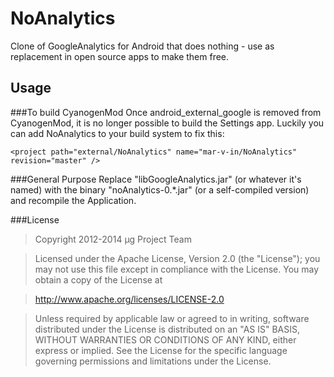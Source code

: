 NoAnalytics
===========

Clone of GoogleAnalytics for Android that does nothing - use as replacement in open source apps to make them free.

Usage
-----

###To build CyanogenMod
Once android_external_google is removed from CyanogenMod, it is no longer possible to build the Settings app. Luckily you can add NoAnalytics to your build system to fix this:

	<project path="external/NoAnalytics" name="mar-v-in/NoAnalytics" revision="master" />


###General Purpose
Replace "libGoogleAnalytics.jar" (or whatever it's named) with the binary "noAnalytics-0.*.jar" (or a self-compiled version) and recompile the Application.

###License
> Copyright 2012-2014 μg Project Team

> Licensed under the Apache License, Version 2.0 (the "License");
> you may not use this file except in compliance with the License.
> You may obtain a copy of the License at

> http://www.apache.org/licenses/LICENSE-2.0

> Unless required by applicable law or agreed to in writing, software 
> distributed under the License is distributed on an "AS IS" BASIS,
> WITHOUT WARRANTIES OR CONDITIONS OF ANY KIND, either express or implied.
> See the License for the specific language governing permissions and
> limitations under the License.

